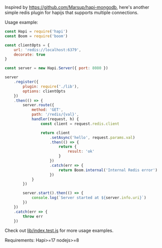 Inspired by https://github.com/Marsup/hapi-mongodb, here's another simple
redis plugin for hapijs that supports multiple connections.


Usage example: 

```javascript
const Hapi = require('hapi')
const Boom = require('boom')

const clientOpts = {
    url: 'redis://localhost:6379',
    decorate: true
}

const server = new Hapi.Server({ port: 8080 })

server
    .register({
        plugin: require('./lib'),
        options: clientOpts
    })
    .then(() => {
        server.route({
            method: 'GET',
            path: '/redis/{val}',
            handler(request, h) {
                const client = request.redis.client

                return client
                    .setAsync('hello', request.params.val)
                    .then(() => {
                        return {
                            result: 'ok'
                        }
                    })
                    .catch(err => {
                        return Boom.internal('Internal Redis error')
                    })
            }
        })

        server.start().then(() => {
            console.log(`Server started at ${server.info.uri}`)
        })
    })
    .catch(err => {
        throw err
    })
```

Check out [lib/index.test.js](lib/index.test.js) for more usage examples.

Requirements:
    Hapi>=17
    nodejs>=8
